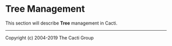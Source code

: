 # Tree Management

This section will describe **Tree** management in Cacti.


---
Copyright (c) 2004-2019 The Cacti Group

